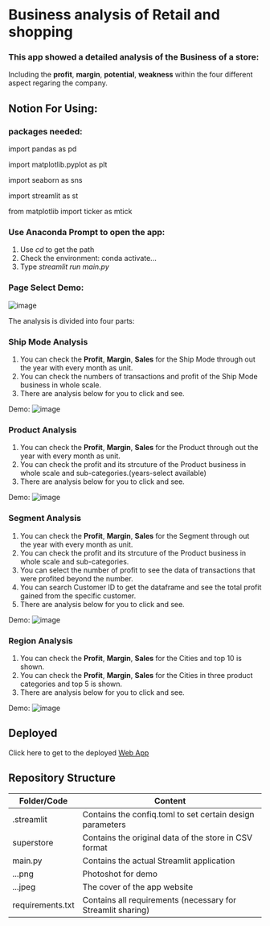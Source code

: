 # Business analysis of Retail and shopping

### This app showed a detailed analysis of the Business of a store:
Including the **profit**, **margin**, **potential**, **weakness** within the four different aspect regaring the company.

## Notion For Using:
### packages needed:
import pandas as pd

import matplotlib.pyplot as plt

import seaborn as sns

import streamlit as st

from matplotlib import ticker as mtick
### Use **Anaconda Prompt** to open the app:
1. Use *cd* to get the path
2. Check the environment: conda activate...
3. Type *streamlit run main.py*  
### Page Select Demo:
![image](selectpage.png)

The analysis is divided into four parts:
### Ship Mode Analysis
1. You can check the **Profit**, **Margin**, **Sales** for the Ship Mode through out the year with every month as unit.
2. You can check the numbers of transactions and profit of the Ship Mode business in whole scale.
2. There are analysis below for you to click and see.

Demo:
![image](shipmode.png)
### Product Analysis
1. You can check the **Profit**, **Margin**, **Sales** for the Product through out the year with every month as unit.
2. You can check the profit and its strcuture of the Product business in whole scale and sub-categories.(years-select available)
3. There are analysis below for you to click and see.

Demo:
![image](product.png)
### Segment Analysis
1. You can check the **Profit**, **Margin**, **Sales** for the Segment through out the year with every month as unit.
2. You can check the profit and its strcuture of the Product business in whole scale and sub-categories.
3. You can select the number of profit to see the data of transactions that were profited beyond the number. 
4. You can search Customer ID to get the dataframe and see the total profit gained from the specific customer.
5. There are analysis below for you to click and see.

Demo:
![image](segment.png)
### Region Analysis
1. You can check the **Profit**, **Margin**, **Sales** for the Cities and top 10 is shown.
2. You can check the **Profit**, **Margin**, **Sales** for the Cities in three product categories and top 5 is shown.
3. There are analysis below for you to click and see.

Demo:
![image](region.png)

## Deployed 
Click here to get to the deployed [Web App](https://william-debug-66-final-app-main-3ml2oc.streamlitapp.com/)

## Repository Structure
| Folder/Code | Content |
| ------------- | ------------- |
| .streamlit | Contains the confiq.toml to set certain design parameters |
| superstore | Contains the original data of the store in CSV format |
| main.py | Contains the actual Streamlit application |
| ...png | Photoshot for demo |
| ...jpeg | The cover of the app website |
| requirements.txt | Contains all requirements (necessary for Streamlit sharing) |
